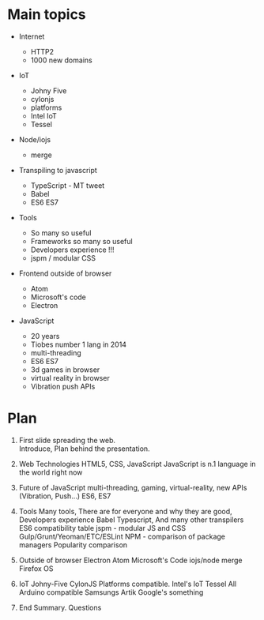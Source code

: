 Main topics
==============

- Internet
  - HTTP2
  - 1000 new domains

- IoT
  - Johny Five
  - cylonjs
  - platforms
  - Intel IoT
  - Tessel


- Node/iojs
  - merge


- Transpiling to javascript
  - TypeScript - MT tweet
  - Babel
  - ES6 ES7


- Tools
  - So many so useful
  - Frameworks so many so useful
  - Developers experience !!!
  - jspm / modular CSS


- Frontend outside of browser
  - Atom
  - Microsoft's code
  - Electron


- JavaScript
  - 20 years
  - Tiobes number 1 lang in 2014
  - multi-threading
  - ES6 ES7
  - 3d games in browser
  - virtual reality in browser
  - Vibration push APIs


Plan
==========

1. First slide spreading the web.  
    Introduce, Plan behind the presentation.

2. Web Technologies
    HTML5, CSS, JavaScript
    JavaScript is n.1 language in the world right now

3. Future of JavaScript
    multi-threading, gaming, virtual-reality,
    new APIs (Vibration, Push...)
    ES6, ES7

4. Tools
    Many tools, There are for everyone and why they are good,
    Developers experience
    Babel
    Typescript, And many other transpilers
    ES6 compatibility table
    jspm - modular JS and CSS
    Gulp/Grunt/Yeoman/ETC/ESLint
    NPM - comparison of package managers
    Popularity comparison

5. Outside of browser
    Electron
    Atom
    Microsoft's Code
    iojs/node merge
    Firefox OS

6. IoT
    Johny-Five
    CylonJS
    Platforms compatible.
    Intel's IoT
    Tessel
    All Arduino compatible
    Samsungs Artik
    Google's something

7. End
    Summary. Questions
